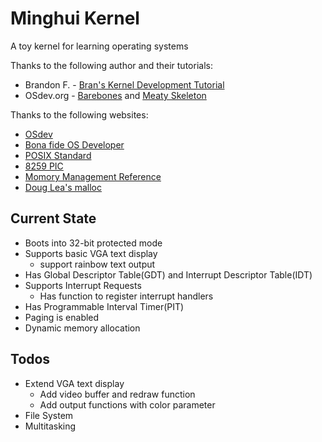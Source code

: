 # Minghui Kernel
A toy kernel for learning operating systems

Thanks to the following author and their tutorials:
* Brandon F. - [Bran's Kernel Development Tutorial](http://www.osdever.net/tutorials/view/brans-kernel-development-tutorial)
* OSdev.org - [Barebones](http://wiki.osdev.org/Bare_Bones) and [Meaty Skeleton](http://wiki.osdev.org/Meaty_Skeleton)

Thanks to the following websites:
* [OSdev](http://wiki.osdev.org)
* [Bona fide OS Developer](http://www.osdever.net)
* [POSIX Standard](http://pubs.opengroup.org/onlinepubs/009695399/toc.htm)
* [8259 PIC](http://stanislavs.org/helppc/8259.html)
* [Momory Management Reference](http://www.memorymanagement.org)
* [Doug Lea's malloc](http://g.oswego.edu/dl/html/malloc.html)

## Current State
* Boots into 32-bit protected mode
* Supports basic VGA text display
	- support rainbow text output
* Has Global Descriptor Table(GDT) and Interrupt Descriptor Table(IDT)
* Supports Interrupt Requests
	- Has function to register interrupt handlers
* Has Programmable Interval Timer(PIT)
* Paging is enabled
* Dynamic memory allocation

## Todos
* Extend VGA text display
	- Add video buffer and redraw function
	- Add output functions with color parameter
* File System
* Multitasking
